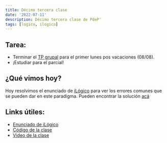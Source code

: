 ```yaml
---
title: Décimo tercera clase
date: '2022-07-11'
description: Décimo tercera clase de PdeP'
tags: [logico, ilogico]
---
```


## Tarea:
- Terminar el [TP grupal](https://docs.google.com/document/d/1EVmhkTPquuzH9deY0W70p3usjh-RkXRQiYkXqUq6LAw/edit?usp=sharing) para el primer lunes pos vacaciones (08/08).
- ¡Estudiar para el parcial!

## ¿Qué vimos hoy?

Hoy resolvimos el enunciado de [iLógico](https://docs.google.com/document/d/1E9TRUAeg37gDEMXZcjKCzo3X48o_b_RF3JvyrBFd8j0/edit?usp=sharing) para ver los errores comunes que se pueden dar en este paradigma. Pueden encontrar la solución [acá](https://github.com/pdep-lunes/pdep-clases-2021/blob/master/logico/clase-15.pl)

## Links útiles:

- [Enunciado de iLógico](https://docs.google.com/document/d/1E9TRUAeg37gDEMXZcjKCzo3X48o_b_RF3JvyrBFd8j0/edit?usp=sharing)
- [Código de la clase](https://github.com/pdep-lunes/pdep-clases-2022/blob/master/Logico/clase13/clase-13.pl)
- [Video de la clase](https://drive.google.com/file/d/10nRneMa_7xsPjb8MmjR3X3t8hSvwJ2J3/view?usp=sharing)

